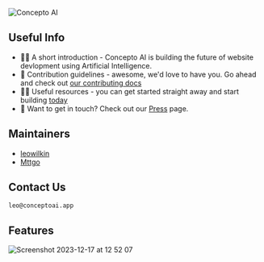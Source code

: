 ![Concepto AI](https://github.com/Concepto-AI/.github/assets/64415791/02401255-11ce-44ed-bba3-d7594aa0ae81)

## Useful Info

- 🙋‍♀️ A short introduction - Concepto AI is building the future of website devlopment using Artificial Intelligence.
- 🌈 Contribution guidelines - awesome, we'd love to have you. Go ahead and check out [our contributing docs](https://docs.conceptoai.app/info/contributing/)
- 👩‍💻 Useful resources - you can get started straight away and start building [today](https://docs.conceptoai.app/info/contributing/)
- 📧 Want to get in touch? Check out our [Press](https://docs.conceptoai.app/about/press/) page.

## Maintainers
- [leowilkin](https://github.com/leowilkin)
- [Mttgo](https://github.com/Mttgo)

## Contact Us

`leo@conceptoai.app`

## Features
![Screenshot 2023-12-17 at 12 52 07](https://github.com/Concepto-AI/.github/assets/64415791/afcace6e-68c8-494d-ae08-19320b60f7fd)
